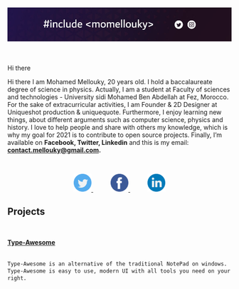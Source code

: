 <br>
<br>

<img src ="img\header\header.jpg">

<br>
<br>
<br>

Hi there


Hi there
I am Mohamed Mellouky, 20 years old. I hold a baccalaureate degree of science in physics. Actually, I am a student at Faculty of sciences and technologies - University sidi Mohamed Ben Abdellah at Fez, Morocco. For the sake of extracurricular activities, I am Founder & 2D Designer at Uniqueshot production & uniquequote. Furthermore, I enjoy learning new things, about different arguments such as computer science, physics and history. I love to help people and share with others my knowledge, which is why my goal for 2021 is to contribute to open source projects. 
Finally, I’m available on **Facebook, Twitter, Linkedin** and this is my email: 
**contact.mellouky@gmail.com.** 



<br>
<p align = center>
    <a href ="https://twitter.com/MohamedMellouky">
    <img width = 40 src ="img\social media\twitter.svg"> 
    </a>
    &nbsp &nbsp &nbsp &nbsp &nbsp
    <a href = "https://www.facebook.com/M.Mellouky/">
    <img width = 40 src ="img\social media\facebook.svg">
    </a>
    &nbsp &nbsp &nbsp &nbsp &nbsp
    <a href = "https://www.linkedin.com/in/mohamed-mellouky-3484801bb/">
    <img width = 40 src ="img\social media\linkedin.svg">
    </a>
</p>

## **Projects**
<br>

**[Type-Awesome](https://github.com/Momellouky/Type-Awsome
"Type-Awsome")**
<br>
<br>
```
Type-Awesome is an alternative of the traditional NotePad on windows. Type-Awesome is easy to use, modern UI with all tools you need on your right. 

```








